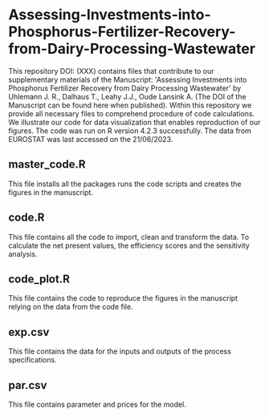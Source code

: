 # Assessing-Investments-into-Phosphorus-Fertilizer-Recovery-from-Dairy-Processing-Wastewater

This repository DOI: (XXX) contains files that contribute to our supplementary materials of the Manuscript: 'Assessing Investments into Phosphorus Fertilizer Recovery from Dairy Processing Wastewater' by Uhlemann J. R., Dalhaus T., Leahy J.J., Oude Lansink A.  (The DOI of the Manuscript can be found here when published). Within this repository we provide all necessary files to comprehend procedure of code calculations. We illustrate our code for data visualization that enables reproduction of our figures. The code was run on R version 4.2.3 successfully. The data from EUROSTAT was last accessed on the 21/06/2023.

## master_code.R
This file installs all the packages runs the code scripts and creates the figures in the manuscript.

## code.R
This file contains all the code to import, clean and transform the data. To calculate the net present values, the efficiency scores and the sensitivity analysis.

## code_plot.R
This file contains the code to reproduce the figures in the manuscript relying on the data from the code file.

## exp.csv
This file contains the data for the inputs and outputs of the process specifications.

## par.csv
This file contains parameter and prices for the model.
